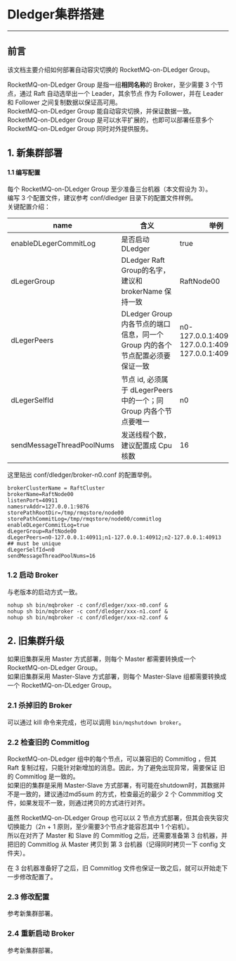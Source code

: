 # Dledger集群搭建
---
## 前言
该文档主要介绍如何部署自动容灾切换的 RocketMQ-on-DLedger Group。

RocketMQ-on-DLedger Group 是指一组**相同名称**的 Broker，至少需要 3 个节点，通过 Raft 自动选举出一个 Leader，其余节点 作为 Follower，并在 Leader 和 Follower 之间复制数据以保证高可用。  
RocketMQ-on-DLedger Group 能自动容灾切换，并保证数据一致。  
RocketMQ-on-DLedger Group 是可以水平扩展的，也即可以部署任意多个 RocketMQ-on-DLedger Group 同时对外提供服务。  

## 1. 新集群部署

#### 1.1 编写配置
每个 RocketMQ-on-DLedger Group 至少准备三台机器（本文假设为 3）。  
编写 3 个配置文件，建议参考 conf/dledger 目录下的配置文件样例。  
关键配置介绍：  

| name | 含义 | 举例 |
| --- | --- | --- |
| enableDLegerCommitLog | 是否启动 DLedger  | true |
| dLegerGroup | DLedger Raft Group的名字，建议和 brokerName 保持一致 | RaftNode00 |
| dLegerPeers | DLedger Group 内各节点的端口信息，同一个 Group 内的各个节点配置必须要保证一致 | n0-127.0.0.1:40911;n1-127.0.0.1:40912;n2-127.0.0.1:40913 |
| dLegerSelfId | 节点 id, 必须属于 dLegerPeers 中的一个；同 Group 内各个节点要唯一 | n0 |
| sendMessageThreadPoolNums | 发送线程个数，建议配置成 Cpu 核数 | 16 |

这里贴出 conf/dledger/broker-n0.conf 的配置举例。  

```
brokerClusterName = RaftCluster
brokerName=RaftNode00
listenPort=40911
namesrvAddr=127.0.0.1:9876
storePathRootDir=/tmp/rmqstore/node00
storePathCommitLog=/tmp/rmqstore/node00/commitlog
enableDLegerCommitLog=true
dLegerGroup=RaftNode00
dLegerPeers=n0-127.0.0.1:40911;n1-127.0.0.1:40912;n2-127.0.0.1:40913
## must be unique
dLegerSelfId=n0
sendMessageThreadPoolNums=16
```

### 1.2 启动 Broker

与老版本的启动方式一致。

`nohup sh bin/mqbroker -c conf/dledger/xxx-n0.conf & `  
`nohup sh bin/mqbroker -c conf/dledger/xxx-n1.conf & `  
`nohup sh bin/mqbroker -c conf/dledger/xxx-n2.conf & `  


## 2. 旧集群升级

如果旧集群采用 Master 方式部署，则每个 Master 都需要转换成一个 RocketMQ-on-DLedger Group。  
如果旧集群采用 Master-Slave 方式部署，则每个 Master-Slave 组都需要转换成一个 RocketMQ-on-DLedger Group。

### 2.1 杀掉旧的 Broker

可以通过 kill 命令来完成，也可以调用 `bin/mqshutdown broker`。

### 2.2 检查旧的 Commitlog

RocketMQ-on-DLedger 组中的每个节点，可以兼容旧的 Commitlog ，但其 Raft 复制过程，只能针对新增加的消息。因此，为了避免出现异常，需要保证 旧的 Commitlog 是一致的。  
如果旧的集群是采用 Master-Slave 方式部署，有可能在shutdown时，其数据并不是一致的，建议通过md5sum 的方式，检查最近的最少 2 个 Commmitlog 文件，如果发现不一致，则通过拷贝的方式进行对齐。  

虽然 RocketMQ-on-DLedger Group 也可以以 2 节点方式部署，但其会丧失容灾切换能力（2n + 1 原则，至少需要3个节点才能容忍其中 1 个宕机）。  
所以在对齐了 Master 和 Slave 的 Commitlog 之后，还需要准备第 3 台机器，并把旧的 Commitlog 从 Master 拷贝到 第 3 台机器（记得同时拷贝一下 config 文件夹）。  
   
在 3 台机器准备好了之后，旧 Commitlog 文件也保证一致之后，就可以开始走下一步修改配置了。

### 2.3 修改配置

参考新集群部署。

### 2.4 重新启动 Broker 

参考新集群部署。


